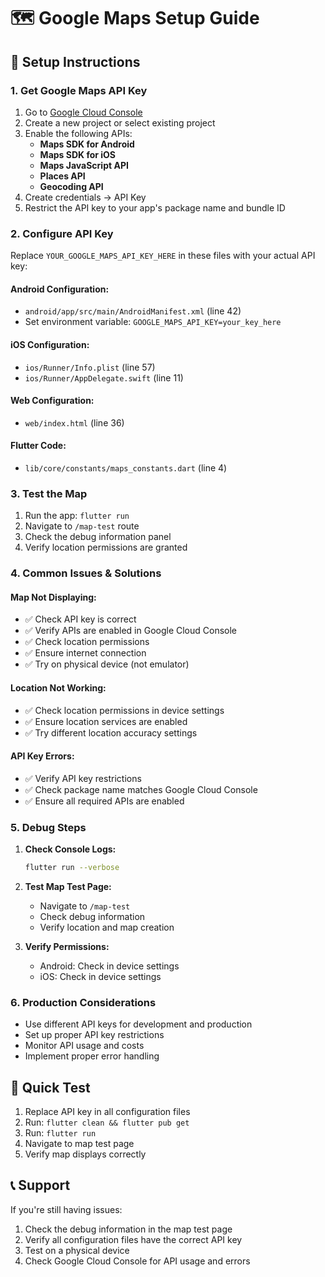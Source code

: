 # 🗺️ Google Maps Setup Guide

## 🔧 **Setup Instructions**

### **1. Get Google Maps API Key**

1. Go to [Google Cloud Console](https://console.cloud.google.com/)
2. Create a new project or select existing project
3. Enable the following APIs:
   - **Maps SDK for Android**
   - **Maps SDK for iOS**
   - **Maps JavaScript API**
   - **Places API**
   - **Geocoding API**
4. Create credentials → API Key
5. Restrict the API key to your app's package name and bundle ID

### **2. Configure API Key**

Replace `YOUR_GOOGLE_MAPS_API_KEY_HERE` in these files with your actual API key:

#### **Android Configuration:**
- `android/app/src/main/AndroidManifest.xml` (line 42)
- Set environment variable: `GOOGLE_MAPS_API_KEY=your_key_here`

#### **iOS Configuration:**
- `ios/Runner/Info.plist` (line 57)
- `ios/Runner/AppDelegate.swift` (line 11)

#### **Web Configuration:**
- `web/index.html` (line 36)

#### **Flutter Code:**
- `lib/core/constants/maps_constants.dart` (line 4)

### **3. Test the Map**

1. Run the app: `flutter run`
2. Navigate to `/map-test` route
3. Check the debug information panel
4. Verify location permissions are granted

### **4. Common Issues & Solutions**

#### **Map Not Displaying:**
- ✅ Check API key is correct
- ✅ Verify APIs are enabled in Google Cloud Console
- ✅ Check location permissions
- ✅ Ensure internet connection
- ✅ Try on physical device (not emulator)

#### **Location Not Working:**
- ✅ Check location permissions in device settings
- ✅ Ensure location services are enabled
- ✅ Try different location accuracy settings

#### **API Key Errors:**
- ✅ Verify API key restrictions
- ✅ Check package name matches Google Cloud Console
- ✅ Ensure all required APIs are enabled

### **5. Debug Steps**

1. **Check Console Logs:**
   ```bash
   flutter run --verbose
   ```

2. **Test Map Test Page:**
   - Navigate to `/map-test`
   - Check debug information
   - Verify location and map creation

3. **Verify Permissions:**
   - Android: Check in device settings
   - iOS: Check in device settings

### **6. Production Considerations**

- Use different API keys for development and production
- Set up proper API key restrictions
- Monitor API usage and costs
- Implement proper error handling

## 🚀 **Quick Test**

1. Replace API key in all configuration files
2. Run: `flutter clean && flutter pub get`
3. Run: `flutter run`
4. Navigate to map test page
5. Verify map displays correctly

## 📞 **Support**

If you're still having issues:
1. Check the debug information in the map test page
2. Verify all configuration files have the correct API key
3. Test on a physical device
4. Check Google Cloud Console for API usage and errors
